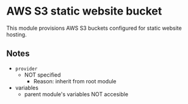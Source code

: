 # AWS S3 static website bucket

This module provisions AWS S3 buckets configured for static website hosting.

## Notes
* `provider`
  * NOT specified
    * Reason: inherit from root module
* variables
  * parent module's variables NOT accesible

